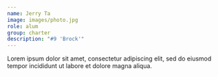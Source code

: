 ```yaml
---
name: Jerry Ta
image: images/photo.jpg
role: alum
group: charter
description: "#9 'Brock'"
---
```


Lorem ipsum dolor sit amet, consectetur adipiscing elit, sed do eiusmod tempor incididunt ut labore et dolore magna aliqua.
